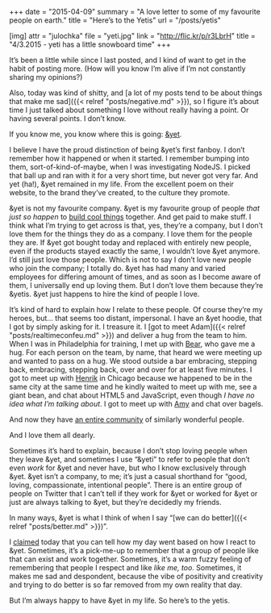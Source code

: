 +++
date = "2015-04-09"
summary = "A love letter to some of my favourite people on earth."
title = "Here’s to the Yetis"
url = "/posts/yetis"

[img]
attr = "julochka"
file = "yeti.jpg"
link = "http://flic.kr/p/r3LbrH"
title = "4/3.2015 - yeti has a little snowboard time"
+++

It’s been a little while since I last posted, and I kind of want to get in the habit of posting more. (How will you know I’m alive if I’m not constantly sharing my opinions?) 

Also, today was kind of shitty, and [a lot of my posts tend to be about things that make me sad]({{< relref "posts/negative.md" >}}), so I figure it’s about time I just talked about something I love without really having a point. Or having several points. I don’t know.

If you know me, you know where this is going: [&yet](https://andyet.com).

I believe I have the proud distinction of being &yet’s first fanboy. I don’t remember how it happened or when it started. I remember bumping into them, sort-of-kind-of-maybe, when I was investigating NodeJS. I picked that ball up and ran with it for a very short time, but never got very far. And yet (ha!), &yet remained in my life. From the excellent poem on their website, to the brand they’ve created, to the culture they promote.

&yet is not my favourite company. &yet is my favourite group of people _that just so happen_ to [build cool things](https://talky.io) together. And get paid to make stuff. I think what I’m trying to get across is that, yes, they’re a company, but I don’t love them for the things they do as a company. I love them for the people they are. If &yet got bought today and replaced with entirely new people, even if the products stayed exactly the same, I wouldn’t love &yet anymore. I’d still just love those people. Which is not to say I don’t love new people who join the company; I totally do. &yet has had many and varied employees for differing amount of times, and as soon as I become aware of them, I universally end up loving them. But I don’t love them because they’re &yetis. &yet just happens to hire the kind of people I love.

It’s kind of hard to explain how I relate to these people. Of course they’re my heroes, but… that seems too distant, impersonal. I have an &yet hoodie, that I got by simply asking for it. I treasure it. I [got to meet Adam]({{< relref "posts/realtimeconfeu.md" >}}) and deliver a hug from the team to him. When I was in Philadelphia for training, I met up with [Bear](http://bear.im), who gave me a hug. For each person on the team, by name, that heard we were meeting up and wanted to pass on a hug. We stood outside a bar embracing, stepping back, embracing, stepping back, over and over for at least five minutes. I got to meet up with [Henrik](http://henrikjoreteg.com) in Chicago because we happened to be in the same city at the same time and he kindly waited to meet up with me, see a giant bean, and chat about HTML5 and JavaScript, even though _I have no idea what I’m talking about_. I got to meet up with [Amy](https://twitter.com/amydearest) and chat over bagels.

And now they have [an entire community](https://andyet.com/andyou) of similarly wonderful people.

And I love them all dearly.

Sometimes it’s hard to explain, because I don’t stop loving people when they leave &yet, and sometimes I use “&yeti” to refer to people that don’t even _work_ for &yet and never have, but who I know exclusively through &yet. &yet isn’t a company, to me; it’s just a casual shorthand for “good, loving, compassionate, intentional people”. There is an entire group of people on Twitter that I can’t tell if they work for &yet or worked for &yet or just are always talking to &yet, but they’re decidedly my friends.

In many ways, &yet is what I think of when I say “[we can do better]({{< relref "posts/better.md" >}})”.

I [claimed](https://twitter.com/paddycarver/status/586292905704325120) today that you can tell how my day went based on how I react to &yet. Sometimes, it’s a pick-me-up to remember that a group of people like that can exist and work together. Sometimes, it’s a warm fuzzy feeling of remembering that people I respect and like _like me, too_. Sometimes, it makes me sad and despondent, because the vibe of positivity and creativity and trying to do better is so far removed from my own reality that day.

But I’m always happy to have &yet in my life. So here’s to the yetis.
